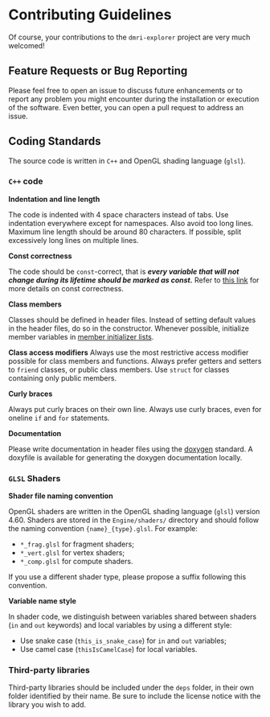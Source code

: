 # Contributing Guidelines

Of course, your contributions to the `dmri-explorer` project are very much welcomed!

## Feature Requests or Bug Reporting

Please feel free to open an issue to discuss future enhancements or to report any problem you might encounter during the installation or execution of the software. Even better, you can open a pull request to address an issue.

## Coding Standards
The source code is written in `C++` and OpenGL shading language (`glsl`).

### `C++` code
__Indentation and line length__

The code is indented with 4 space characters instead of tabs. Use indentation everywhere except for namespaces. Also avoid too long lines. Maximum line length should be around 80 characters. If possible, split excessively long lines on multiple lines.

__Const correctness__

The code should be `const`-correct, that is _**every variable that will not change during its lifetime should be marked as const.**_ Refer to [this link](https://isocpp.org/wiki/faq/const-correctness) for more details on const correctness.

__Class members__

Classes should be defined in header files. Instead of setting default values in the header files, do so in the constructor. Whenever possible, initialize member variables in [member initializer lists](https://en.cppreference.com/w/cpp/language/constructor).

__Class access modifiers__
Always use the most restrictive access modifier possible for class members and functions. Always prefer getters and setters to `friend` classes, or public class members. Use `struct` for classes containing only public members.

__Curly braces__

Always put curly braces on their own line. Always use curly braces, even for oneline `if` and `for` statements.

__Documentation__

Please write documentation in header files using the [doxygen](https://www.doxygen.nl/index.html) standard. A doxyfile is available for generating the doxygen documentation locally.


### `GLSL` Shaders

__Shader file naming convention__

OpenGL shaders are written in the OpenGL shading language (`glsl`) version 4.60. Shaders are stored in the `Engine/shaders/` directory and should follow the naming convention `{name}_{type}.glsl`. For example:
* `*_frag.glsl` for fragment shaders;
* `*_vert.glsl` for vertex shaders;
* `*_comp.glsl` for compute shaders.

If you use a different shader type, please propose a suffix following this convention.

__Variable name style__

In shader code, we distinguish between variables shared between shaders (`in` and `out` keywords) and local variables by using a different style:
* Use snake case (`this_is_snake_case`) for `in` and `out` variables;
* Use camel case (`thisIsCamelCase`) for local variables.


### Third-party libraries

Third-party libraries should be included under the `deps` folder, in their own folder identified by their name. Be sure to include the license notice with the library you wish to add.
